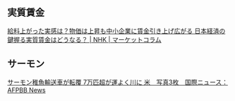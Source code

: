## 実質賃金

[給料上がった実感は？物価は上昇も中小企業に賃金引き上げ広がる 日本経済の鍵握る実質賃金はどうなる？ | NHK | マーケットコラム](https://www3.nhk.or.jp/news/html/20240405/k10014413231000.html)

## サーモン

[サーモン稚魚輸送車が転覆 7万匹超が運よく川に 米　写真3枚　国際ニュース：AFPBB News](https://www.afpbb.com/articles/-/3513636)
